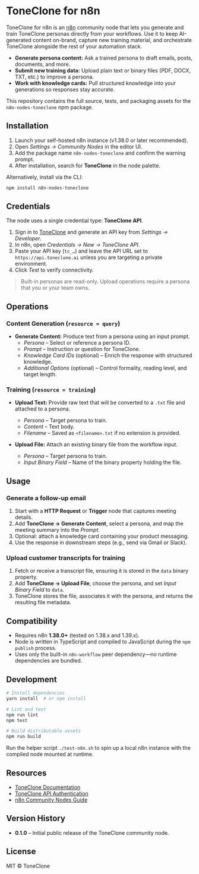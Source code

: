 # ToneClone for n8n

ToneClone for n8n is an [n8n](https://n8n.io/) community node that lets you generate and train ToneClone personas directly from your workflows. Use it to keep AI-generated content on-brand, capture new training material, and orchestrate ToneClone alongside the rest of your automation stack.

- **Generate persona content:** Ask a trained persona to draft emails, posts, documents, and more.
- **Submit new training data:** Upload plain text or binary files (PDF, DOCX, TXT, etc.) to improve a persona.
- **Work with knowledge cards:** Pull structured knowledge into your generations so responses stay accurate.

This repository contains the full source, tests, and packaging assets for the `n8n-nodes-toneclone` npm package.

## Installation

1. Launch your self-hosted n8n instance (v1.38.0 or later recommended).
2. Open *Settings → Community Nodes* in the editor UI.
3. Add the package name `n8n-nodes-toneclone` and confirm the warning prompt.
4. After installation, search for **ToneClone** in the node palette.

Alternatively, install via the CLI:

```bash
npm install n8n-nodes-toneclone
```

## Credentials

The node uses a single credential type: **ToneClone API**.

1. Sign in to [ToneClone](https://toneclone.ai) and generate an API key from *Settings → Developer*.
2. In n8n, open *Credentials → New → ToneClone API*.
3. Paste your API key (`tc_…`) and leave the API URL set to `https://api.toneclone.ai` unless you are targeting a private environment.
4. Click *Test* to verify connectivity.

> Built-in personas are read-only. Upload operations require a persona that you or your team owns.

## Operations

### Content Generation (`resource = query`)

- **Generate Content:** Produce text from a persona using an input prompt.
  - *Persona* – Select or reference a persona ID.
  - *Prompt* – Instruction or question for ToneClone.
  - *Knowledge Card IDs* (optional) – Enrich the response with structured knowledge.
  - *Additional Options* (optional) – Control formality, reading level, and target length.

### Training (`resource = training`)

- **Upload Text:** Provide raw text that will be converted to a `.txt` file and attached to a persona.
  - *Persona* – Target persona to train.
  - *Content* – Text body.
  - *Filename* – Saved as `<filename>.txt` if no extension is provided.

- **Upload File:** Attach an existing binary file from the workflow input.
  - *Persona* – Target persona to train.
  - *Input Binary Field* – Name of the binary property holding the file.

## Usage

### Generate a follow-up email

1. Start with a **HTTP Request** or **Trigger** node that captures meeting details.
2. Add **ToneClone → Generate Content**, select a persona, and map the meeting summary into the *Prompt*.
3. Optional: attach a knowledge card containing your product messaging.
4. Use the response in downstream steps (e.g., send via Gmail or Slack).

### Upload customer transcripts for training

1. Fetch or receive a transcript file, ensuring it is stored in the `data` binary property.
2. Add **ToneClone → Upload File**, choose the persona, and set *Input Binary Field* to `data`.
3. ToneClone stores the file, associates it with the persona, and returns the resulting file metadata.

## Compatibility

- Requires n8n **1.38.0+** (tested on 1.38.x and 1.39.x).
- Node is written in TypeScript and compiled to JavaScript during the `npm publish` process.
- Uses only the built-in `n8n-workflow` peer dependency—no runtime dependencies are bundled.

## Development

```bash
# Install dependencies
yarn install  # or npm install

# Lint and test
npm run lint
npm test

# Build distributable assets
npm run build
```

Run the helper script `./test-n8n.sh` to spin up a local n8n instance with the compiled node mounted at runtime.

## Resources

- [ToneClone Documentation](https://docs.toneclone.ai/)
- [ToneClone API Authentication](https://docs.toneclone.ai/api/authentication)
- [n8n Community Nodes Guide](https://docs.n8n.io/integrations/#community-nodes)

## Version History

- **0.1.0** – Initial public release of the ToneClone community node.

## License

MIT © ToneClone

